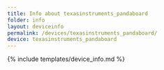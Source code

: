 ```yaml
---
title: Info about texasinstruments_pandaboard
folder: info
layout: deviceinfo
permalink: /devices/texasinstruments_pandaboard/
device: texasinstruments_pandaboard
---
```

{% include templates/device_info.md %}
